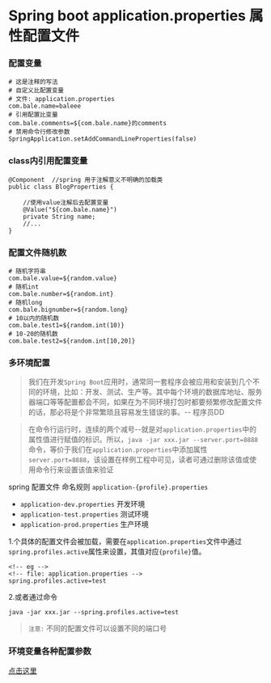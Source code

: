 # Spring boot application.properties 属性配置文件

### 配置变量
```
# 这是注释的写法
# 自定义比配置变量
# 文件: application.properties
com.bale.name=baleee
# 引用配置比变量
com.bale.comments=${com.bale.name}的comments
# 禁用命令行修改参数
SpringApplication.setAddCommandLineProperties(false)
```

### class内引用配置变量
```
@Component  //spring 用于注解意义不明确的加载类
public class BlogProperties {

    //使用value注解后去配置变量
    @Value("${com.bale.name}")
    private String name;
    //...
}
```

### 配置文件随机数
```
# 随机字符串
com.bale.value=${random.value}
# 随机int
com.bale.number=${random.int}
# 随机long
com.bale.bignumber=${random.long}
# 10以内的随机数
com.bale.test1=${random.int(10)}
# 10-20的随机数
com.bale.test2=${random.int[10,20]}
```

### 多环境配置
>我们在开发`Spring Boot`应用时，通常同一套程序会被应用和安装到几个不同的环境，比如：开发、测试、生产等。其中每个环境的数据库地址、服务器端口等等配置都会不同，如果在为不同环境打包时都要频繁修改配置文件的话，那必将是个非常繁琐且容易发生错误的事。-- 程序员DD<br>

>在命令行运行时，连续的两个减号--就是对`application.properties`中的属性值进行赋值的标识。所以，`java -jar xxx.jar --server.port=8888`命令，等价于我们在`application.properties`中添加属性`server.port=8888`，该设置在样例工程中可见，读者可通过删除该值或使用命令行来设置该值来验证

spring 配置文件 命名规则 `application-{profile}.properties`
* `application-dev.properties` 开发环境
* `application-test.properties` 测试环境
* `application-prod.properties` 生产环境

1.个具体的配置文件会被加载，需要在`application.properties`文件中通过`spring.profiles.active`属性来设置，其值对应`{profile}`值。
```
<!-- eg -->
<!-- file: application.properties -->
spring.profiles.active=test
```
2.或者通过命令
```
java -jar xxx.jar --spring.profiles.active=test
```
> `注意:` 不同的配置文件可以设置不同的端口号


### 环境变量各种配置参数

[点击这里](ms-20170815-application-properties.md)
